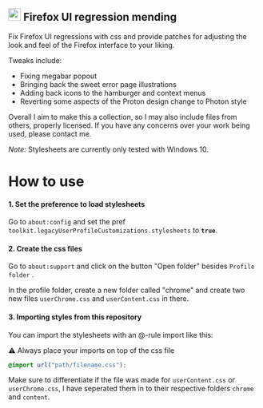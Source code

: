 ## <img alt="" width="25" src="https://user-images.githubusercontent.com/81589530/112990759-b1c37300-9166-11eb-9f6f-0dc6a8d60238.png"> Firefox  UI regression mending

Fix Firefox UI regressions with css and provide patches for adjusting the look and feel of the Firefox interface to your liking.

Tweaks include:
- Fixing megabar popout
- Bringing back the sweet error page illustrations
- Adding back icons to the hamburger and context menus
- Reverting some aspects of the Proton design change to Photon style

Overall I aim to make this a collection, so I may also include files from others, properly licensed. If you have any concerns over your work being used, please contact me.

*Note:* Stylesheets are currently only tested with Windows 10.

# How to use

#### 1. Set the preference to load stylesheets
Go to `about:config` and set the pref `toolkit.legacyUserProfileCustomizations.stylesheets` to **`true`**.

#### 2. Create the css files
Go to `about:support` and click on the button "Open folder" besides `Profile folder` .

In the profile folder, create a new folder called "chrome" and create two new files `userChrome.css` and `userContent.css` in there.

#### 3. Importing styles from this repository
You can import the stylesheets with an @-rule import like this:

:warning: Always place your imports on top of the css file


```css
@import url("path/filename.css");
```

Make sure to differentiate if the file was made for `userContent.css` or `userChrome.css`, I have seperated them in to their respective folders `chrome` and `content`.

